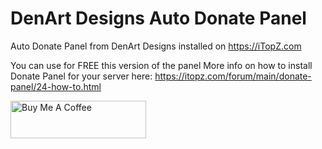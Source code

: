 # DenArt Designs Auto Donate Panel
Auto Donate Panel from DenArt Designs installed on https://iTopZ.com

You can use for FREE this version of the panel
More info on how to install Donate Panel for your server here: https://itopz.com/forum/main/donate-panel/24-how-to.html

<a href="https://www.buymeacoffee.com/night" target="_blank"><img src="https://cdn.buymeacoffee.com/buttons/v2/default-blue.png" alt="Buy Me A Coffee" style="height: 60px !important;width: 217px !important;" ></a>